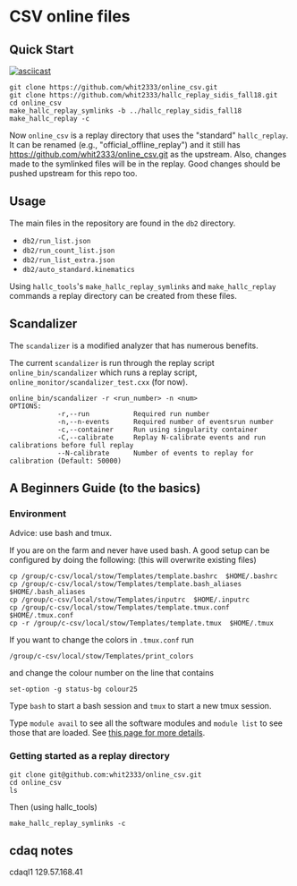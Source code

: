 CSV online files
================

## Quick Start

[![asciicast](https://asciinema.org/a/222886.svg)](https://asciinema.org/a/222886)

```
git clone https://github.com/whit2333/online_csv.git
git clone https://github.com/whit2333/hallc_replay_sidis_fall18.git
cd online_csv
make_hallc_replay_symlinks -b ../hallc_replay_sidis_fall18
make_hallc_replay -c
```
Now  `online_csv`  is a replay directory that uses the "standard" 
`hallc_replay`. It can be renamed (e.g., "official_offline_replay") and it 
still has https://github.com/whit2333/online_csv.git as the upstream. Also, 
changes made to the symlinked files will be in the replay. Good changes should 
be pushed upstream for this repo too.


## Usage

The main files in the repository are found in the `db2` directory.
* `db2/run_list.json`
* `db2/run_count_list.json`
* `db2/run_list_extra.json`
* `db2/auto_standard.kinematics`

Using `hallc_tools`'s `make_hallc_replay_symlinks` and `make_hallc_replay` 
commands a replay directory can be created from these files.

## Scandalizer 

The `scandalizer` is a modified analyzer that has numerous benefits.

The current `scandalizer` is run through the replay script 
`online_bin/scandalizer` which runs a replay script,
`online_monitor/scandalizer_test.cxx` (for now).


```
online_bin/scandalizer -r <run_number> -n <num>
OPTIONS:
            -r,--run           Required run number
            -n,--n-events      Required number of eventsrun number
            -c,--container     Run using singularity container 
            -C,--calibrate     Replay N-calibrate events and run calibrations before full replay
            --N-calibrate      Number of events to replay for calibration (Default: 50000)
```


## A Beginners Guide (to the basics)

### Environment

Advice: use bash and tmux. 

If you are on the farm and never have used bash. A good setup can be configured 
by doing the following: (this will overwrite existing files)
```
cp /group/c-csv/local/stow/Templates/template.bashrc  $HOME/.bashrc
cp /group/c-csv/local/stow/Templates/template.bash_aliases  $HOME/.bash_aliases
cp /group/c-csv/local/stow/Templates/inputrc  $HOME/.inputrc
cp /group/c-csv/local/stow/Templates/template.tmux.conf  $HOME/.tmux.conf
cp -r /group/c-csv/local/stow/Templates/template.tmux  $HOME/.tmux
```
If you want to change the colors in `.tmux.conf` run
```
/group/c-csv/local/stow/Templates/print_colors
```
and change the colour number on the line that contains
```
set-option -g status-bg colour25
```

Type `bash` to start a bash session and `tmux` to start a new tmux session.

Type `module avail` to see all the software modules and `module list` to see 
those that are loaded.  See [this page for more 
details](https://hallcweb.jlab.org/wiki/index.php/CSV_software#Working_on_the_farm).


### Getting started as a replay directory

```
git clone git@github.com:whit2333/online_csv.git
cd online_csv
ls
```
Then  (using hallc_tools)

```
make_hallc_replay_symlinks -c
```

## cdaq notes

cdaql1 129.57.168.41

